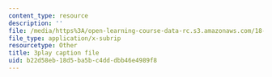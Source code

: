 ```yaml
---
content_type: resource
description: ''
file: /media/https%3A/open-learning-course-data-rc.s3.amazonaws.com/18-01sc-single-variable-calculus-fall-2010/b22d58eb18d5ba5bc4dddbb46e4989f8_JXPe2J069c.srt
file_type: application/x-subrip
resourcetype: Other
title: 3play caption file
uid: b22d58eb-18d5-ba5b-c4dd-dbb46e4989f8
---
```

